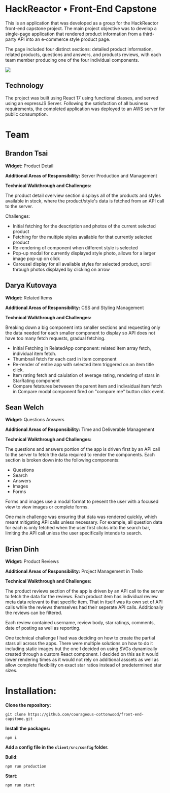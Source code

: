 # HackReactor • Front-End Capstone

This is an application that was developed as a group for the HackReactor front-end capstone project. The main project objective was to develop a single-page application that rendered product information from a third-party API into an e-commerce style product page. 

The page included four distinct sections: detailed product information, related products, questions and answers, and products reviews, with each team member producing one of the four individual components. 

![](https://i.imgur.com/44pVrTl.png)

## Technology
The project was built using React 17 using functional classes, and served using an expressJS Server. Following the satisfaction of all business requirements, the completed application was deployed to an AWS server for public consumption.

# Team

## Brandon Tsai
**Widget:** Product Detail

**Additional Areas of Responsibility:**  Server Production and Management

**Technical Walkthrough and Challenges:**

The product detail overview section displays all of the products and styles available in stock, where the product/style's data is fetched from an API call to the server.

Challenges:
- Initial fetching for the description and photos of the current selected product
- Fetching for the multiple styles available for that currently selected product
- Re-rendering of component when different style is selected
- Pop-up modal for currently displayed style photo, allows for a larger image pop-up on click
- Carousel display for all available styles for selected product, scroll through photos displayed by clicking on arrow


## Darya Kutovaya
**Widget:** Related Items

**Additional Areas of Responsibility:** CSS and Styling Management

**Technical Walkthrough and Challenges:**

Breaking down a big component into smaller sections and requesting only the data needed for each smaller component to display so API does not have too many fetch requests, gradual fetching.
- Initial Fetching in RelatedApp component: related item array fetch, individual item fetch.
- Thumbnail fetch for each card in Item component
- Re-render of entire app with selected item triggered on an item title click.
- Item rating fetch and calulation of average rating, rendering of stars in StarRating component
- Compare fetatures betweeen the parent item and indivaidual item fetch in Compare modal component fired on "compare me" button click event.

## Sean Welch
**Widget:** Questions Answers

**Additional Areas of Responsibility:** Time and Deliverable Management

**Technical Walkthrough and Challenges:**

The questions and answers portion of the app is driven first by an API call to the server to fetch the data required to render the components. Each section is broken down into the following components:

* Questions
* Search
* Answers
* Images
* Forms

Forms and images use a modal format to present the user with a focused view to view images or complete forms.

One main challenge was ensuring that data was rendered quickly, which meant mitigating API calls unless necessary. For example, all question data for each is only fetched when the user first clicks into the search bar, limiting the API call unless the user specifically intends to search.

## Brian Dinh
**Widget:** Product Reviews

**Additional Areas of Responsibility:** Project Management in Trello

**Technical Walkthrough and Challenges:**

The product reviews section of the app is driven by an API call to the server to fetch the data for the reviews. Each product item has individual review meta data relevant to that specific item. That in itself was its own set of API calls while the reviews themselves had their seperate API calls. Additionally the reviews can be filtered.

Each review contained username, review body, star ratings, comments, date of posting as well as reporting.

One technical challenge I had was deciding on how to create the partial stars all across the apps. There were multiple solutions on how to do it including static images but the one I decided on using SVGs dynamically created through a custom React component. I decided on this as it would lower rendering times as it would not rely on additional asssets as well as allow complete flexibility on exact star ratios instead of predetermined star sizes. 



# Installation:

**Clone the repository:**
```
git clone https://github.com/courageous-cottonwood/front-end-capstone.git
```
**Install the packages:**
```
npm i
```
**Add a config file in the `client/src/config` folder.**

**Build**:
```
npm run production
```
**Start**:
```
npm run start
```
